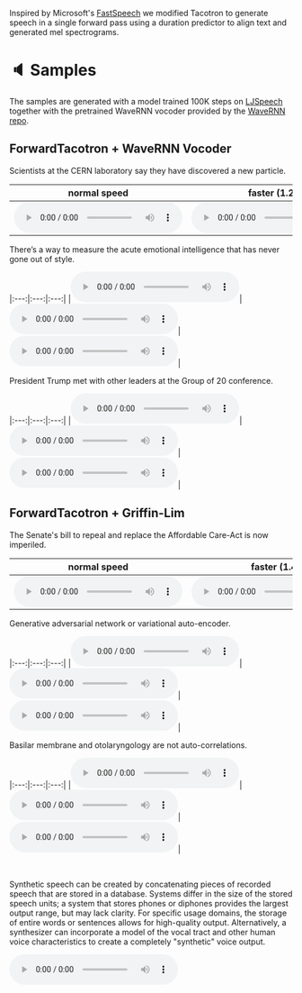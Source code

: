 Inspired by Microsoft's [FastSpeech](https://www.microsoft.com/en-us/research/blog/fastspeech-new-text-to-speech-model-improves-on-speed-accuracy-and-controllability/)
we modified Tacotron to generate speech in a single forward pass using a duration predictor to align text and generated mel spectrograms.

# 🔈 Samples

The samples are generated with a model trained 100K steps on [LJSpeech](https://keithito.com/LJ-Speech-Dataset/) together with the pretrained WaveRNN vocoder provided by the [WaveRNN repo](https://github.com/fatchord/WaveRNN).

## ForwardTacotron + WaveRNN Vocoder

<p class="text">Scientists at the CERN laboratory say they have discovered a new particle.</p> 

| normal speed | faster (1.25) | slower (0.85) |
|:---:|:---:|:---:|
|<audio src="https://github.com/as-ideas/tts_model_outputs/blob/master/ljspeech_forward/1_wavernn_batched_100k.wav?raw=true" controls preload></audio>|<audio src="https://github.com/as-ideas/tts_model_outputs/blob/master/ljspeech_forward/1_wavernn_batched_100k_1.25.wav?raw=true" controls preload></audio>|<audio src="https://github.com/as-ideas/tts_model_outputs/blob/master/ljspeech_forward/1_wavernn_batched_100k_0.8.wav?raw=true" controls preload></audio>|

<p class="text">There’s a way to measure the acute emotional intelligence that has never gone out of style.</p>

|:---:|:---:|:---:|
|<audio src="https://github.com/as-ideas/tts_model_outputs/blob/master/ljspeech_forward/2_wavernn_batched_100k.wav?raw=true" controls preload></audio>|<audio src="https://github.com/as-ideas/tts_model_outputs/blob/master/ljspeech_forward/2_wavernn_batched_100k_1.25.wav?raw=true" controls preload></audio>|<audio src="https://github.com/as-ideas/tts_model_outputs/blob/master/ljspeech_forward/2_wavernn_batched_100k_0.8.wav?raw=true" controls preload></audio>|


<p class="text">President Trump met with other leaders at the Group of 20 conference.</p>

|:---:|:---:|:---:|
|<audio src="https://github.com/as-ideas/tts_model_outputs/blob/master/ljspeech_forward/3_wavernn_batched_100k.wav?raw=true" controls preload></audio>|<audio src="https://github.com/as-ideas/tts_model_outputs/blob/master/ljspeech_forward/3_wavernn_batched_100k_1.25.wav?raw=true" controls preload></audio>|<audio src="https://github.com/as-ideas/tts_model_outputs/blob/master/ljspeech_forward/3_wavernn_batched_100k_0.8.wav?raw=true" controls preload></audio>|

## ForwardTacotron + Griffin-Lim

<p class="text">The Senate's bill to repeal and replace the Affordable Care-Act is now imperiled.</p>

| normal speed | faster (1.4) | slower (0.6) |
|:---:|:---:|:---:|
|<audio src="https://github.com/as-ideas/tts_model_outputs/blob/master/ljspeech_forward/4_griffinlim_100k.wav?raw=true" controls preload></audio>|<audio src="https://github.com/as-ideas/tts_model_outputs/blob/master/ljspeech_forward/4_griffinlim_100k_1.4.wav?raw=true" controls preload></audio>|<audio src="https://github.com/as-ideas/tts_model_outputs/blob/master/ljspeech_forward/4_griffinlim_100k_0.6.wav?raw=true" controls preload></audio>|

<p class="text">Generative adversarial network or variational auto-encoder.</p>

|:---:|:---:|:---:|
|<audio src="https://github.com/as-ideas/tts_model_outputs/blob/master/ljspeech_forward/5_griffinlim_100k.wav?raw=true" controls preload></audio>|<audio src="https://github.com/as-ideas/tts_model_outputs/blob/master/ljspeech_forward/5_griffinlim_100k_1.4.wav?raw=true" controls preload></audio>|<audio src="https://github.com/as-ideas/tts_model_outputs/blob/master/ljspeech_forward/5_griffinlim_100k_0.6.wav?raw=true" controls preload></audio>|

<p class="text">Basilar membrane and otolaryngology are not auto-correlations.</p>

|:---:|:---:|:---:|
|<audio src="https://github.com/as-ideas/tts_model_outputs/blob/master/ljspeech_forward/6_griffinlim_100k.wav?raw=true" controls preload></audio>|<audio src="https://github.com/as-ideas/tts_model_outputs/blob/master/ljspeech_forward/6_griffinlim_100k_1.4.wav?raw=true" controls preload></audio>|<audio src="https://github.com/as-ideas/tts_model_outputs/blob/master/ljspeech_forward/6_griffinlim_100k_0.6.wav?raw=true" controls preload></audio>|

&nbsp;
<p class="text">Synthetic speech can be created by concatenating pieces of recorded speech that are stored in a database. Systems differ in the size of the stored speech units; a system that stores phones or diphones provides the largest output range, but may lack clarity. For specific usage domains, the storage of entire words or sentences allows for high-quality output. Alternatively, a synthesizer can incorporate a model of the vocal tract and other human voice characteristics to create a completely "synthetic" voice output.</p>
<audio src="https://github.com/as-ideas/tts_model_outputs/blob/master/ljspeech_forward/long_griffinlim.wav?raw=true" controls preload></audio>